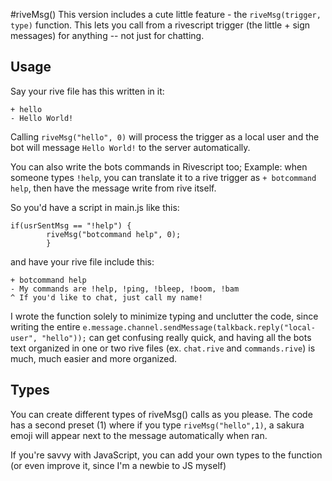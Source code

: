 #riveMsg()
This version includes a cute little feature - the `riveMsg(trigger, type)` function. This lets you call from a rivescript trigger (the little + sign messages) for anything -- not just for chatting.

## Usage

Say your rive file has this written in it:

```
+ hello
- Hello World!
```

Calling `riveMsg("hello", 0)` will process the trigger as a local user and the bot will message `Hello World!` to the server automatically. 

You can also write the bots commands in Rivescript too; Example: when someone types `!help`, you can translate it to a rive trigger as `+ botcommand help`, then have the message write from rive itself.

So you'd have a script in main.js like this:
```
if(usrSentMsg == "!help") {  
		riveMsg("botcommand help", 0);
     	}
```

and have your rive file include this:
```
+ botcommand help
- My commands are !help, !ping, !bleep, !boom, !bam
^ If you'd like to chat, just call my name!
```

I wrote the function solely to minimize typing and unclutter the code, since writing the entire `e.message.channel.sendMessage(talkback.reply("local-user", "hello"));` can get confusing really quick, and having all the bots text organized in one or two rive files (ex. `chat.rive` and `commands.rive`) is much, much easier and more organized.

## Types

You can create different types of riveMsg() calls as you please. The code has a second preset (1) where if you type `riveMsg("hello",1)`, a sakura emoji will appear next to the message automatically when ran.

If you're savvy with JavaScript, you can add your own types to the function (or even improve it, since I'm a newbie to JS myself) 
